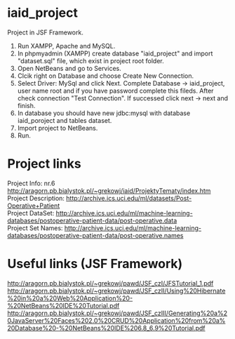 # iaid_project

Project in JSF Framework.
1. Run XAMPP, Apache and MySQL.
2. In phpmyadmin (XAMPP) create database "iaid_project" and import "dataset.sql" file, which exist in project root folder.
3. Open NetBeans and go to Services.
4. Clcik right on Database and choose Create New Connection.
5. Select Driver: MySql and click Next. Complete Database -> iaid_project, user name root and if you have password complete this fileds. After check connection "Test Connection". If successed click next -> next and finish.
6. In database you should have new jdbc:mysql with database iaid_poroject and tables dataset.
7. Import project to NetBeans.
8. Run.

# Project links

Project Info: nr.6 http://aragorn.pb.bialystok.pl/~grekowj/iaid/ProjektyTematy/index.htm <br />
Project Description: http://archive.ics.uci.edu/ml/datasets/Post-Operative+Patient <br />
Project DataSet: http://archive.ics.uci.edu/ml/machine-learning-databases/postoperative-patient-data/post-operative.data <br />
Project Set Names: http://archive.ics.uci.edu/ml/machine-learning-databases/postoperative-patient-data/post-operative.names <br />

# Useful links (JSF Framework)

http://aragorn.pb.bialystok.pl/~grekowj/pawd/JSF_czI/JFSTutorial_1.pdf <br />
http://aragorn.pb.bialystok.pl/~grekowj/pawd/JSF_czII/Using%20Hibernate%20in%20a%20Web%20Application%20-%20NetBeans%20IDE%20Tutorial.pdf <br />
http://aragorn.pb.bialystok.pl/~grekowj/pawd/JSF_czIII/Generating%20a%20JavaServer%20Faces%202.0%20CRUD%20Application%20from%20a%20Database%20-%20NetBeans%20IDE%206.8_6.9%20Tutorial.pdf <br />

